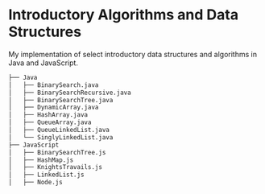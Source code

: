 # Introductory Algorithms and Data Structures

My implementation of select introductory data structures and algorithms in Java and JavaScript.

```bash
├── Java
│   ├── BinarySearch.java
│   ├── BinarySearchRecursive.java
│   ├── BinarySearchTree.java
│   ├── DynamicArray.java
│   ├── HashArray.java
│   ├── QueueArray.java
│   ├── QueueLinkedList.java
│   └── SinglyLinkedList.java
├── JavaScript
│   ├── BinarySearchTree.js
│   ├── HashMap.js
│   ├── KnightsTravails.js
│   ├── LinkedList.js
│   ├── Node.js
```
